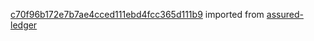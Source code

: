 [c70f96b172e7b7ae4cced111ebd4fcc365d111b9](https://github.com/insolar/assured-ledger/commit/c70f96b172e7b7ae4cced111ebd4fcc365d111b9) imported from [assured-ledger](https://github.com/insolar/assured-ledger)
